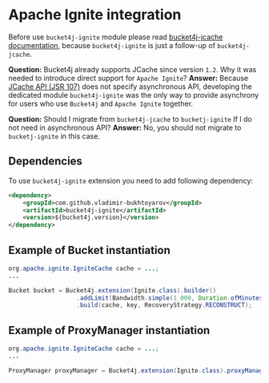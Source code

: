 # Apache Ignite integration
Before use ```bucket4j-ignite``` module please read [bucket4j-jcache documentation](jcache-usage.md),
because ```bucket4j-ignite``` is just a follow-up of ```bucket4j-jcache```.

**Question:** Bucket4j already supports JCache since version ```1.2```. Why it was needed to introduce direct support for ```Apache Ignite```?
**Answer:** Because [JCache API (JSR 107)](https://www.jcp.org/en/jsr/detail?id=107) does not specify asynchronous API,
developing the dedicated module ```bucket4j-ignite``` was the only way to provide asynchrony for users who use ```Bucket4j``` and ```Apache Ignite``` together.

**Question:** Should I migrate from ```bucket4j-jcache``` to ```bucketj-ignite``` If I do not need in asynchronous API?
**Answer:** No, you should not migrate to ```bucketj-ignite``` in this case.

## Dependencies
To use ```bucket4j-ignite``` extension you need to add following dependency:
```xml
<dependency>
    <groupId>com.github.vladimir-bukhtoyarov</groupId>
    <artifactId>bucket4j-ignite</artifactId>
    <version>${bucket4j.version}</version>
</dependency>
```

## Example of Bucket instantiation
```java
org.apache.ignite.IgniteCache cache = ...;
...

Bucket bucket = Bucket4j.extension(Ignite.class).builder()
                   .addLimit(Bandwidth.simple(1_000, Duration.ofMinutes(1)))
                   .build(cache, key, RecoveryStrategy.RECONSTRUCT);
```

## Example of ProxyManager instantiation
```java
org.apache.ignite.IgniteCache cache = ...;
...

ProxyManager proxyManager = Bucket4j.extension(Ignite.class).proxyManagerForCache(cache);
```